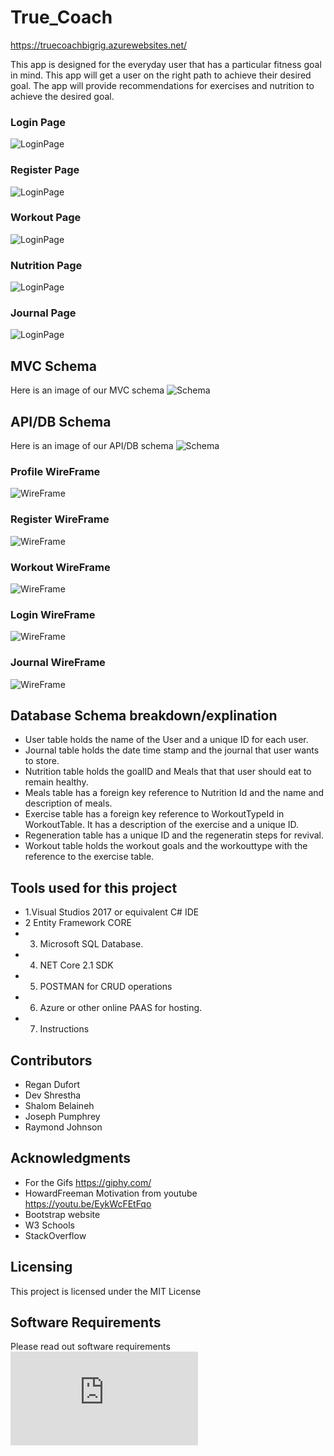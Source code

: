 
# True_Coach

https://truecoachbigrig.azurewebsites.net/

This app is designed for the everyday user that has a particular fitness goal in mind. 
This app will get a user on the right path to achieve their desired goal. 
The app will provide recommendations for exercises and nutrition to achieve the desired goal. 


### Login Page
![LoginPage](/Assets/TrueCoachApp.jpg) 

### Register Page
![LoginPage](https://github.com/true-coach/True-Coach/blob/master/Assets/Register-Page.PNG)  

### Workout Page
![LoginPage](https://github.com/true-coach/True-Coach/blob/master/Assets/Workout-page.PNG)

### Nutrition Page
![LoginPage](https://github.com/true-coach/True-Coach/blob/master/Assets/Nutrition-page.PNG)  

### Journal Page
![LoginPage](https://github.com/true-coach/True-Coach/blob/master/Assets/Journal-page.PNG)  


## MVC Schema
Here is an image of our MVC schema
![Schema](/Assets/MVCSchema.jpg)  

## API/DB Schema
Here is an image of our API/DB schema
![Schema](/Assets/Schema.jpg)  


###  Profile WireFrame
![WireFrame](/Assets/WireFrame1.jpg)  

### Register WireFrame
![WireFrame](/Assets/WireFrame2.jpg)  

### Workout WireFrame
![WireFrame](/Assets/WireFrame3.jpg)  

### Login WireFrame
![WireFrame](/Assets/WireFrame4.jpg) 

### Journal WireFrame
![WireFrame](/Assets/WireFrame6.jpg)  

## Database Schema breakdown/explination
* User table holds the name of the User and a unique ID for each user. 
* Journal table holds the date time stamp and the journal that user wants to store. 
* Nutrition table holds the goalID and Meals that that user should eat to remain healthy. 
* Meals table has a foreign key reference to Nutrition Id and the name and description of meals. 
* Exercise table has a foreign key reference to WorkoutTypeId in WorkoutTable. It has a description of the exercise and a unique ID. 
* Regeneration table has a unique ID and the regeneratin steps for revival. 
* Workout table holds the workout goals and the workouttype with the reference to the exercise table. 

## Tools used for this project
* 1.Visual Studios 2017 or equivalent C# IDE
* 2 Entity Framework CORE
* 3. Microsoft SQL Database.
* 4. NET Core 2.1 SDK
* 5. POSTMAN for CRUD operations
* 6. Azure or other online PAAS for hosting.
* 7. Instructions

## Contributors
* Regan Dufort
* Dev Shrestha
* Shalom Belaineh
* Joseph Pumphrey
* Raymond Johnson

## Acknowledgments

* For the Gifs https://giphy.com/
* HowardFreeman Motivation from youtube https://youtu.be/EykWcFEtFqo 
* Bootstrap website
* W3 Schools
* StackOverflow

## Licensing 

This project is licensed under the MIT License

## Software Requirements 
Please read out software requirements
![Requirements](https://github.com/true-coach/True-Coach/blob/master/Requirements.md)  

